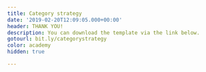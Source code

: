 ```yaml
---
title: Category strategy
date: '2019-02-20T12:09:05.000+00:00'
header: THANK YOU!
description: You can download the template via the link below.
gotourl: bit.ly/categorystrategy
color: academy
hidden: true

---
```

